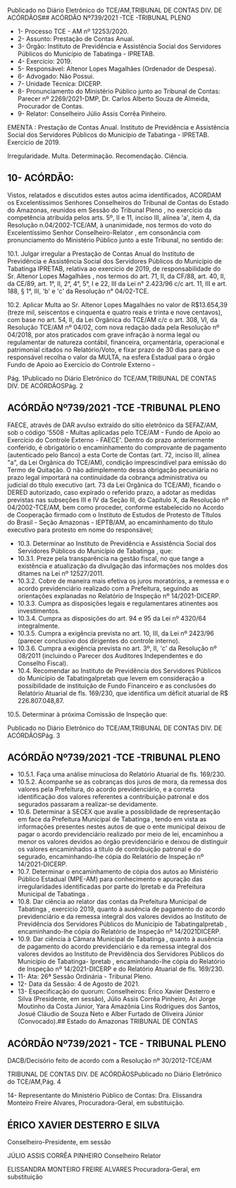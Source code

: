 Publicado  no  Diário  Eletrônico do TCE/AM,TRIBUNAL DE CONTAS DIV. DE ACÓRDÃOS## ACÓRDÃO Nº739/2021 -TCE -TRIBUNAL PLENO

- 1- Processo TCE - AM nº 12253/2020.
- 2- Assunto: Prestação de Contas Anual.
- 3- Órgão: Instituto  de  Previdência  e  Assistência  Social  dos  Servidores  Públicos  do Município de Tabatinga - IPRETAB.
- 4- Exercício: 2019.
- 5- Responsável: Altenor Lopes Magalhães (Ordenador de Despesa).
- 6- Advogado: Não Possui.
- 7- Unidade Técnica: DICERP.
- 8- Pronunciamento  do  Ministério  Público  junto  ao  Tribunal  de  Contas: Parecer  nº 2269/2021-DMP, Dr. Carlos Alberto Souza de Almeida, Procurador de Contas.
- 9- Relator: Conselheiro Júlio Assis Corrêa Pinheiro.

EMENTA :  Prestação  de  Contas  Anual.  Instituto  de Previdência  e  Assistência  Social  dos  Servidores Públicos  do  Município  de  Tabatinga  -  IPRETAB. Exercício de 2019.

Irregularidade. Multa. Determinação. Recomendação. Ciência.

## 10-  ACÓRDÃO:

Vistos, relatados e discutidos estes autos acima identificados, ACORDAM os Excelentíssimos Senhores Conselheiros do Tribunal de Contas do Estado do Amazonas, reunidos em Sessão do Tribunal Pleno , no exercício da competência atribuída pelos arts. 5º, II e 11, inciso III, alínea 'a', item 4, da Resolução n.04/2002-TCE/AM, à unanimidade, nos termos do voto do Excelentíssimo Senhor Conselheiro-Relator , em consonância com pronunciamento do Ministério Público junto a este Tribunal, no sentido de:

10.1.  Julgar irregular a Prestação de Contas Anual do Instituto de Previdência e Assistência Social dos Servidores Públicos do Município de Tabatinga IPRETAB,  relativa  ao  exercício  de  2019,  de  responsabilidade  do Sr. Altenor Lopes Magalhães , nos termos do art. 71, II, da CF/88, art. 40, II, da CE/89, art. 1°, II, 2°, 4°, 5°, I e 22, III da Lei n° 2.423/96 c/c art. 11, III e art. 188, § 1°, III, 'b' e 'c' da Resolução n° 04/02-TCE.

10.2.  Aplicar Multa ao Sr. Altenor Lopes Magalhães no valor de R$13.654,39 (treze mil, seiscentos e cinquenta e quatro reais e trinta e nove centavos), com base no art. 54, II, da Lei Orgânica do TCE/AM c/c o art. 308,  VI,  da  Resolução  TCE/AM  nº  04/02,  com  nova  redação  dada  pela Resolução nº 04/2018, por atos praticados  com  grave  infração  à  norma legal  ou  regulamentar  de  natureza  contábil,  financeira,  orçamentária, operacional  e  patrimonial  citados  no Relatório/Voto,  e  fixar prazo de 30 dias para  que  o  responsável  recolha  o  valor  da  MULTA,  na  esfera Estadual para o órgão Fundo de Apoio ao Exercício do Controle Externo -

Pág. 1Publicado  no  Diário  Eletrônico do TCE/AM,TRIBUNAL DE CONTAS DIV. DE ACÓRDÃOSPág. 2

## ACÓRDÃO Nº739/2021 -TCE -TRIBUNAL PLENO

FAECE, através de DAR avulso extraído do sítio eletrônico da SEFAZ/AM, sob o código '5508 - Multas aplicadas pelo TCE/AM - Fundo de Apoio ao Exercício do Controle Externo - FAECE'. Dentro do prazo anteriormente conferido, é obrigatório o encaminhamento do comprovante de pagamento  (autenticado  pelo  Banco)  a  esta  Corte  de  Contas  (art.  72, inciso III, alínea "a", da Lei Orgânica do TCE/AM), condição imprescindível para emissão do Termo de Quitação. O não adimplemento dessa obrigação pecuniária no prazo legal importará na continuidade da cobrança  administrativa  ou  judicial  do  título  executivo  (art.  73  da  Lei Orgânica  do  TCE/AM),  ficando  o  DERED  autorizado,  caso  expirado  o referido  prazo,  a  adotar  as  medidas  previstas  nas  subseções III e IV da Seção III,  do  Capítulo  X,  da  Resolução  nº  04/2002-TCE/AM,  bem  como proceder, conforme estabelecido no Acordo de Cooperação firmado com o Instituto de Estudos de Protesto de Títulos do Brasil - Seção Amazonas -  IEPTB/AM,  ao  encaminhamento  do  título  executivo  para  protesto  em nome do responsável;

- 10.3.  Determinar ao Instituto  de  Previdência  e  Assistência  Social  dos Servidores Públicos do Município de Tabatinga , que:
- 10.3.1. Preze  pela  transparência  na  gestão  fiscal,  no  que  tange  a existência e atualização da divulgação das informações nos moldes dos ditames na Lei nº 12527/2011.
- 10.3.2. Cobre  de  maneira  mais  efetiva  os  juros  moratórios,  a remessa e o acordo previdenciário realizado com a Prefeitura, seguindo as orientações explanadas no Relatório de Inspeção nº 14/2021-DICERP.
- 10.3.3. Cumpra  as  disposições  legais  e  regulamentares  atinentes aos investimentos.
- 10.3.4. Cumpra as disposições do art. 94 e 95 da Lei nº 4320/64 integralmente.
- 10.3.5. Cumpra a exigência prevista no art. 10, III, da Lei nº 2423/96 (parecer conclusivo dos dirigentes do controle interno).
- 10.3.6. Cumpra a exigência prevista no art. 3º, II, 'c' da Resolução nº 08/2011 (incluindo o Parecer dos Auditores Independentes e do Conselho Fiscal).
- 10.4.  Recomendar ao Instituto de Previdência dos Servidores Públicos do Município de TabatingaIpretab que levem em consideração a possibilidade  de  instituição  de  Fundo  Financeiro  e  as  conclusões  do Relatório Atuarial de fls. 169/230, que identifica um déficit atuarial de R$ 226.807.048,87.

10.5.  Determinar à próxima Comissão de Inspeção que:

Publicado  no  Diário  Eletrônico do TCE/AM,TRIBUNAL DE CONTAS DIV. DE ACÓRDÃOSPág. 3

## ACÓRDÃO Nº739/2021 -TCE -TRIBUNAL PLENO

- 10.5.1. Faça  uma  análise  minuciosa  do  Relatório  Atuarial  de  fls. 169/230.
- 10.5.2. Acompanhe se as cobranças dos juros de mora, da remessa dos  valores  pela  Prefeitura,  do  acordo  previdenciário,  e  a correta  identificação  dos  valores  referentes  a  contribuição patronal e dos segurados passaram a realizar-se devidamente.
- 10.6.  Determinar à SECEX que  avalie  a  possiblidade  de  representação  em face da Prefeitura Municipal de Tabatinga , tendo em vista as informações presentes nestes autos de que o ente municipal deixou de pagar  o  acordo  previdenciário  realizado  por  meio  de  lei,  encaminhou  a menor os valores devidos ao órgão previdenciário e deixou de distinguir os valores encaminhados a título de contribuição patronal e do segurado, encaminhando-lhe cópia do Relatório de Inspeção nº 14/2021-DICERP.
- 10.7.  Determinar o encaminhamento de cópia dos autos ao Ministério Público Estadual (MPE-AM) para conhecimento e apuração das irregularidades identificadas por parte do Ipretab e da Prefeitura Municipal de Tabatinga .
- 10.8.  Dar ciência ao relator das contas da Prefeitura Municipal de Tabatinga , exercício 2019, quanto à ausência de pagamento do acordo previdenciário e da remessa integral dos valores devidos ao Instituto de Previdência  dos  Servidores  Públicos  do  Município  de  TabatingaIpretab ,  encaminhando-lhe  cópia  do  Relatório  de  Inspeção  nº  14/2021DICERP.
- 10.9.  Dar  ciência à Câmara Municipal de Tabatinga ,  quanto  à  ausência  de pagamento  do  acordo  previdenciário  e  da  remessa  integral  dos  valores devidos  ao Instituto  de  Previdência  dos  Servidores  Públicos  do Município de Tabatinga- Ipretab ,  encaminhando-lhe cópia do Relatório de Inspeção nº 14/2021-DICERP e do Relatório Atuarial de fls. 169/230.
- 11-  Ata: 26ª Sessão Ordinária - Tribunal Pleno.
- 12-  Data da Sessão: 4 de Agosto de 2021.
- 13-  Especificação do quorum: Conselheiros: Érico Xavier Desterro e Silva (Presidente, em  sessão),  Júlio  Assis  Corrêa  Pinheiro,  Ari  Jorge  Moutinho  da  Costa  Júnior,  Yara Amazônia Lins Rodrigues dos Santos, Josué Cláudio de Souza Neto e Alber Furtado de Oliveira Júnior (Convocado).## Estado do Amazonas TRIBUNAL DE CONTAS

## ACÓRDÃO Nº739/2021 - TCE - TRIBUNAL PLENO

DACB/Decisório feito de acordo com a Resolução nº 30/2012-TCE/AM

TRIBUNAL DE CONTAS DIV. DE ACÓRDÃOSPublicado  no  Diário  Eletrônico do TCE/AM,Pág. 4

14-  Representante do Ministério Público de Contas: Dra. Elissandra Monteiro Freire Alvares, Procuradora-Geral, em substituição.

## ÉRICO XAVIER DESTERRO E SILVA

Conselheiro-Presidente, em sessão

JÚLIO ASSIS CORRÊA PINHEIRO Conselheiro Relator

ELISSANDRA MONTEIRO FREIRE ALVARES Procuradora-Geral, em substituição